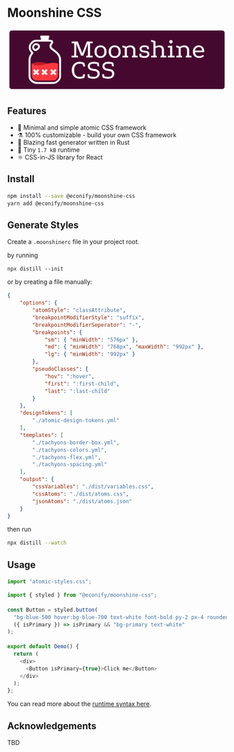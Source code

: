 # Moonshine CSS

![](./docs/logo.svg)

## Features

- 🥃 Minimal and simple atomic CSS framework
- ⚗️ 100% customizable - build your own CSS framework
- 🦀 Blazing fast generator written in Rust
- 🐜 Tiny `1.7 kB` runtime
- ⚛️ CSS-in-JS library for React

## Install

```bash
npm install --save @econify/moonshine-css
yarn add @econify/moonshine-css
```

## Generate Styles

Create a `.moonshinerc` file in your project root.

by running

```
npx distill --init
```

or by creating a file manually:

```json
{
    "options": {
        "atomStyle": "classAttribute",
        "breakpointModifierStyle": "suffix",
        "breakpointModifierSeperator": "-",
        "breakpoints": {
            "sm": { "minWidth": "576px" },
            "md": { "minWidth": "768px", "maxWidth": "992px" },
            "lg": { "minWidth": "992px" }
        },
        "pseudoClasses": {
            "hov": ":hover",
            "first": ":first-child",
            "last": ":last-child"
        }
    },
    "designTokens": [
        "./atomic-design-tokens.yml"
    ],
    "templates": [
        "./tachyons-border-box.yml",
        "./tachyons-colors.yml",
        "./tachyons-flex.yml",
        "./tachyons-spacing.yml"
    ],
    "output": {
        "cssVariables": "./dist/variables.css",
        "cssAtoms": "./dist/atoms.css",
        "jsonAtoms": "./dist/atoms.json"
    }
}
```

then run

```bash
npx distill --watch
```

## Usage

```js
import "atomic-styles.css";
```

```js
import { styled } from "@econify/moonshine-css";

const Button = styled.button(
  "bg-blue-500 hover:bg-blue-700 text-white font-bold py-2 px-4 rounded",
  ({ isPrimary }) => isPrimary && "bg-primary text-white"
);

export default Demo() {
  return (
    <div>
      <Button isPrimary={true}>Click me</Button>
    </div>
  );
};
```

You can read more about the [runtime syntax here](./docs/RUNTIME.md).

## Acknowledgements

TBD
